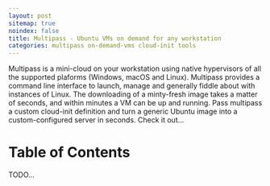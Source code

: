 ```yaml
---
layout: post
sitemap: true
noindex: false
title: Multipass - Ubuntu VMs on demand for any workstation
categories: multipass on-demand-vms cloud-init tools
---
```


Multipass is a mini-cloud on your workstation using native hypervisors of all the supported plaforms (Windows, macOS and Linux). Multipass provides a command line interface to launch, manage and generally fiddle about with instances of Linux. The downloading of a minty-fresh image takes a matter of seconds, and within minutes a VM can be up and running. Pass multipass a custom cloud-init definition and turn a generic Ubuntu image into a custom-configured server in seconds. Check it out...

# Table of Contents

TODO...

